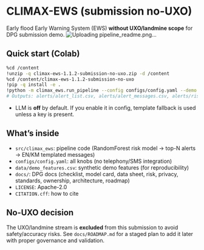 # CLIMAX-EWS (submission no-UXO)

Early flood Early Warning System (EWS) **without UXO/landmine scope** for DPG submission demo.
![Uploading pipeline_readme.png…]()


## Quick start (Colab)
```bash
%cd /content
!unzip -q climax-ews-1.1.2-submission-no-uxo.zip -d /content
%cd /content/climax-ews-1.1.2-submission-no-uxo
!pip -q install -e .
!python -m climax_ews.run_pipeline --config configs/config.yaml --demo --progress
# Outputs: alerts/alert_list.csv, alerts/alert_messages.csv, alerts/risk_map.csv
```
- LLM is **off** by default. If you enable it in config, template fallback is used unless a key is present.

## What’s inside
- `src/climax_ews`: pipeline code (RandomForest risk model → top-N alerts → EN/KM templated messages)
- `configs/config.yaml`: all knobs (no telephony/SMS integration)
- `data/demo_features.csv`: synthetic demo features (for reproducibility)
- `docs/`: DPG docs (checklist, model card, data sheet, risk, privacy, standards, ownership, architecture, roadmap)
- `LICENSE`: Apache-2.0
- `CITATION.cff`: how to cite

## No-UXO decision
The UXO/landmine stream is **excluded** from this submission to avoid safety/accuracy risks. See `docs/ROADMAP.md` for a staged plan to add it later with proper governance and validation.
